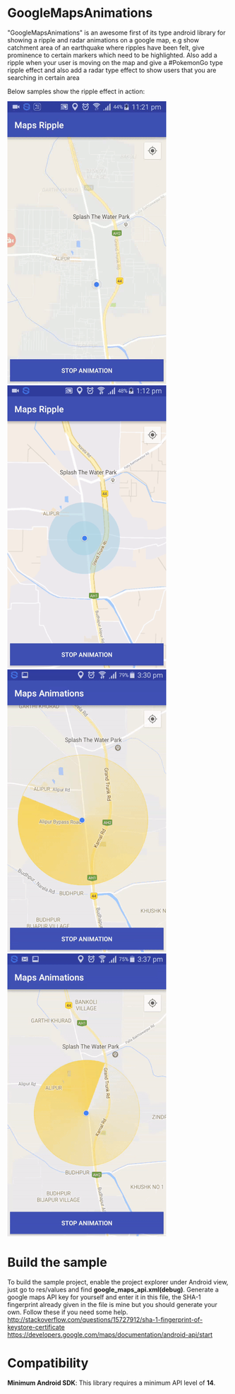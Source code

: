 # GoogleMapsAnimations        

"GoogleMapsAnimations" is an awesome first of its type android library for showing a ripple and radar animations on a google map, e.g show catchment area of an earthquake where ripples have been felt, give prominence to certain markers which need to be highlighted. Also add a ripple when your user is moving on the map and give a #PokemonGo type ripple effect and also add a radar type effect to show users that you are searching in certain area

Below samples show the ripple effect in action:

<img src="/gifs/Sample2.gif" > <img src="/gifs/Sample1.gif" > <img src="/gifs/Sample3.gif"> <img src="/gifs/Sample4.gif">

# Build the sample
To build the sample project, enable the project explorer under Android view, just go to res/values and find **google_maps_api.xml(debug)**. Generate a google maps API key for yourself and enter it in this file, the SHA-1 fingerprint already given in the file is mine but you should generate your own. Follow these if you need some help.
http://stackoverflow.com/questions/15727912/sha-1-fingerprint-of-keystore-certificate
https://developers.google.com/maps/documentation/android-api/start

# Compatibility

**Minimum Android SDK**: This library requires a minimum API level of **14**.    
